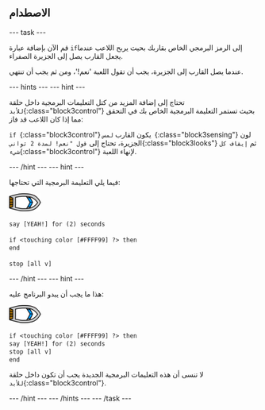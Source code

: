 ## الاصطدام

\--- task \---

قم الآن بإضافة عبارة `if`إلى الرمز البرمجي الخاص بقاربك بحيث يربح اللاعب عندما يجعل القارب يصل إلى الجزيرة الصفراء.

عندما يصل القارب إلى الجزيرة، يجب أن تقول اللعبة 'نعم!'، ومن ثم يجب أن تنتهي.

\--- hints \--- \--- hint \---

تحتاج إلى إضافة المزيد من كتل التعليمات البرمجية داخل حلقة `للأبد`{:class="block3control"} بحيث تستمر التعليمة البرمجية الخاص بك في التحقق مما إذا كان اللاعب قد فاز:

`if `{:class="block3control"} يكون القارب `لمس `{:class="block3sensing"} لون الجزيرة، تحتاج إلى `قول "نعم! لمدة 2 ثواني`{:class="block3looks"} ثم `إيقاف كل شيء`{:class="block3control"} لإنهاء اللعبة.

\--- /hint \--- \--- hint \---

فيما يلي التعليمة البرمجية التي تحتاجها:

![كائن القارب](images/boat_resize.png)

```blocks3
say [YEAH!] for (2) seconds

if <touching color [#FFFF99] ?> then
end

stop [all v]

```

\--- /hint \--- \--- hint \---

هذا ما يجب أن يبدو البرنامج عليه:

![كائن القارب](images/boat_resize.png)

```blocks3
if <touching color [#FFFF99] ?> then
say [YEAH!] for (2) seconds
stop [all v]
end
```

لا تنسى أن هذه التعليمات البرمجية الجديدة يجب أن تكون داخل حلقة `للأبد`{:class="block3control"}.

\--- /hint \--- \--- /hints \--- \--- /task \---